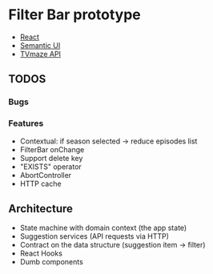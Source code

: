 # Filter Bar prototype

- [React](https://reactjs.org/)
- [Semantic UI](https://react.semantic-ui.com/)
- [TVmaze API](https://www.tvmaze.com/api)

## TODOS

### Bugs

### Features

- Contextual: if season selected -> reduce episodes list
- FilterBar onChange
- Support delete key
- "EXISTS" operator
- AbortController
- HTTP cache

## Architecture

- State machine with domain context (the app state)
- Suggestion services (API requests via HTTP)
- Contract on the data structure (suggestion item -> filter)
- React Hooks
- Dumb components
